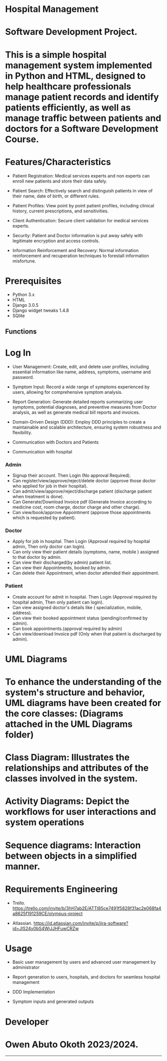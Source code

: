 
# Hospital Management

# Software Development Project.

# This is a simple hospital management system implemented in Python and HTML, designed to help healthcare professionals manage patient records and identify patients efficiently, as well as manage traffic between patients and doctors for a Software Development Course.

# Features/Characteristics
- Patient Registration: Medical services experts and non experts can enroll new patients and store their data safely.

- Patient Search: Effectively search and distinguish patients in view of their name, date of birth, or different rules.

- Patient Profiles: View point by point patient profiles, including clinical history, current prescriptions, and sensitivities.

- Client Authentication: Secure client validation for medical services experts.

- Security: Patient and Doctor information is put away safely with legitimate encryption and access controls.

- Information Reinforcement and Recovery: Normal information reinforcement and recuperation techniques to forestall information misfortune.

# Prerequisites
- Python 3.x
- HTML
- Django 3.0.5
- Django widget tweaks 1.4.8
- SQlite

## Functions

# Log In

- User Management: Create, edit, and delete user profiles, including essential information like name, address, symptoms, username and password.

- Symptom Input: Record a wide range of symptoms experienced by users, allowing for comprehensive symptom analysis.

- Report Generation: Generate detailed reports summarizing user symptoms, potential diagnoses, and preventive measures from Doctor analysis, as well as generate medical bill reports and invoices.

- Domain-Driven Design (DDD): Employ DDD principles to create a maintainable and scalable architecture, ensuring system robustness and flexibility.

- Communication with Doctors and Patients

- Communication with hospital

### Admin
- Signup their account. Then Login (No approval Required).
- Can register/view/approve/reject/delete doctor (approve those doctor who applied for job in their hospital).
- Can admit/view/approve/reject/discharge patient (discharge patient when treatment is done).
- Can Generate/Download Invoice pdf (Generate Invoice according to medicine cost, room charge, doctor charge and other charge).
- Can view/book/approve Appointment (approve those appointments which is requested by patient).

### Doctor
- Apply for job in hospital. Then Login (Approval required by hospital admin, Then only doctor can login).
- Can only view their patient details (symptoms, name, mobile ) assigned to that doctor by admin.
- Can view their discharged(by admin) patient list.
- Can view their Appointments, booked by admin.
- Can delete their Appointment, when doctor attended their appointment.

### Patient
- Create account for admit in hospital. Then Login (Approval required by hospital admin, Then only patient can login).
- Can view assigned doctor's details like ( specialization, mobile, address).
- Can view their booked appointment status (pending/confirmed by admin).
- Can book appointments.(approval required by admin)
- Can view/download Invoice pdf (Only when that patient is discharged by admin).

# UML Diagrams
# To enhance the understanding of the system's structure and behavior, UML diagrams have been created for the core classes: (Diagrams attached in the UML Diagrams folder)

# Class Diagram: Illustrates the relationships and attributes of the classes involved in the system.

# Activity Diagrams: Depict the workflows for user interactions and system operations

# Sequence diagrams: Interaction between objects in a simplified manner.

# Requirements Engineering
- Trello. https://trello.com/invite/b/3hH7ab2E/ATTI85ce7491f5828f31ac2e068fa4a8625f191259CE/olympus-project

- Atlassian. https://id.atlassian.com/invite/p/jira-software?id=JlS24y0bS4WjJJHFuwCRZw

# Usage
- Basic user management by users and advanced user management by administrator

- Report generation to users, hospitals, and doctors for seamless hospital management

- DDD Implementation

- Symptom inputs and generated outputs

# Developer
# Owen Abuto Okoth 2023/2024.

---

